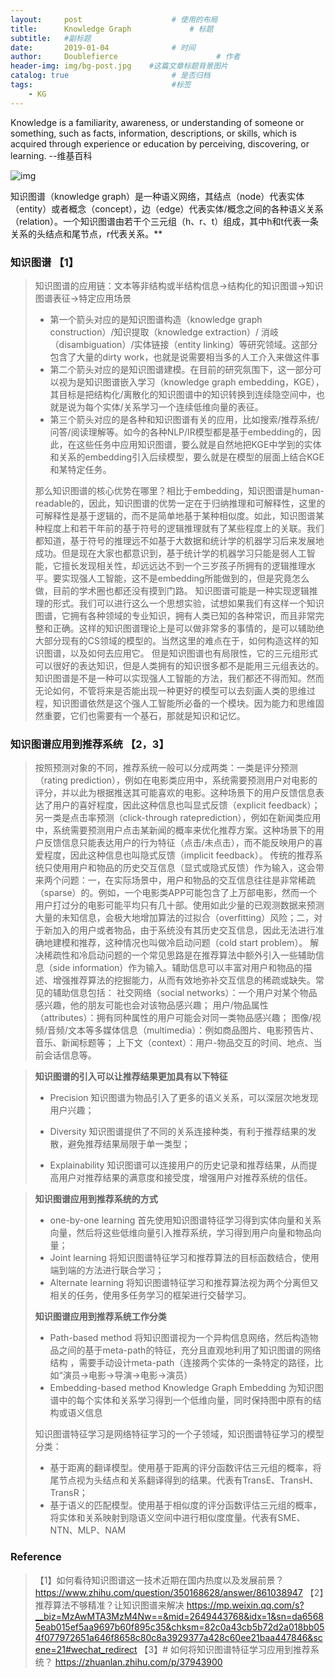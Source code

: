 ```yaml
---
layout:     post                    # 使用的布局
title:      Knowledge Graph             # 标题 
subtitle:   #副标题
date:       2019-01-04              # 时间
author:     Doublefierce                      # 作者
header-img: img/bg-post.jpg    #这篇文章标题背景图片
catalog: true                       # 是否归档
tags:                               #标签
    - KG
---
```


Knowledge is a familiarity, awareness, or understanding of someone or something, such as facts, information, descriptions, or skills, which is acquired through experience or education by perceiving, discovering, or learning.  --维基百科


![img](https://mmbiz.qpic.cn/mmbiz_png/BnSNEaficFAaeSicXwd0tCY7I6R0OAxaJ4oQ3w70Aibzu8KJ0MXyp1Kib9Q6CzjS0DkVn9UwJXtSzzc2wHCWiamD4Ig/640?wx_fmt=png&tp=webp&wxfrom=5&wx_lazy=1&wx_co=1)

知识图谱（knowledge graph）是一种语义网络，其结点（node）代表实体（entity）或者概念（concept），边（edge）代表实体/概念之间的各种语义关系（relation）。一个知识图谱由若干个三元组（h、r、t）组成，其中h和t代表一条关系的头结点和尾节点，r代表关系。**

### 知识图谱 【1】
> 知识图谱的应用链：文本等非结构或半结构信息->结构化的知识图谱->知识图谱表征->特定应用场景
> - 第一个箭头对应的是知识图谱构造（knowledge graph construction）/知识提取（knowledge extraction）/ 消岐（disambiguation）/实体链接（entity linking）等研究领域。这部分包含了大量的dirty work，也就是说需要相当多的人工介入来做这件事
> - 第二个箭头对应的是知识图谱建模。在目前的研究氛围下，这一部分可以视为是知识图谱嵌入学习（knowledge graph embedding，KGE），其目标是把结构化/离散化的知识图谱中的知识转换到连续隐空间中，也就是说为每个实体/关系学习一个连续低维向量的表征。
> - 第三个箭头对应的是各种和知识图谱有关的应用，比如搜索/推荐系统/问答/阅读理解等。如今的各种NLP/IR模型都是基于embedding的，因此，在这些任务中应用知识图谱，要么就是自然地把KGE中学到的实体和关系的embedding引入后续模型，要么就是在模型的层面上结合KGE和某特定任务。
>
> 那么知识图谱的核心优势在哪里？相比于embedding，知识图谱是human-readable的，因此，知识图谱的优势一定在于归纳推理和可解释性，这里的可解释性是基于逻辑的，而不是简单地基于某种相似度。如此，知识图谱某种程度上和若干年前的基于符号的逻辑推理就有了某些程度上的关联。我们都知道，基于符号的推理远不如基于大数据和统计学的机器学习后来发展地成功。但是现在大家也都意识到，基于统计学的机器学习只能是弱人工智能，它擅长发现相关性，却远远达不到一个三岁孩子所拥有的逻辑推理水平。要实现强人工智能，这不是embedding所能做到的，但是究竟怎么做，目前的学术圈也都还没有摸到门路。
> 知识图谱可能是一种实现逻辑推理的形式。我们可以进行这么一个思想实验，试想如果我们有这样一个知识图谱，它拥有各种领域的专业知识，拥有人类已知的各种常识，而且非常完整和正确。这样的知识图谱理论上是可以做非常多的事情的，是可以辅助绝大部分现有的CS领域的模型的。当然这里的难点在于，如何构造这样的知识图谱，以及如何去应用它。
> 但是知识图谱也有局限性，它的三元组形式可以很好的表达知识，但是人类拥有的知识很多都不是能用三元组表达的。知识图谱是不是一种可以实现强人工智能的方法，我们都还不得而知。然而无论如何，不管将来是否能出现一种更好的模型可以去刻画人类的思维过程，知识图谱依然是这个强人工智能所必备的一个模块。因为能力和思维固然重要，它们也需要有一个基石，那就是知识和记忆。

### 知识图谱应用到推荐系统 【2，3】

> 按照预测对象的不同，推荐系统一般可以分成两类：一类是评分预测（rating prediction），例如在电影类应用中，系统需要预测用户对电影的评分，并以此为根据推送其可能喜欢的电影。这种场景下的用户反馈信息表达了用户的喜好程度，因此这种信息也叫显式反馈（explicit feedback）；另一类是点击率预测（click-through rateprediction），例如在新闻类应用中，系统需要预测用户点击某新闻的概率来优化推荐方案。这种场景下的用户反馈信息只能表达用户的行为特征（点击/未点击），而不能反映用户的喜爱程度，因此这种信息也叫隐式反馈（implicit feedback）。
> 传统的推荐系统只使用用户和物品的历史交互信息（显式或隐式反馈）作为输入，这会带来两个问题：一，在实际场景中，用户和物品的交互信息往往是非常稀疏（sparse）的。例如，一个电影类APP可能包含了上万部电影，然而一个用户打过分的电影可能平均只有几十部。使用如此少量的已观测数据来预测大量的未知信息，会极大地增加算法的过拟合（overfitting）风险；二，对于新加入的用户或者物品，由于系统没有其历史交互信息，因此无法进行准确地建模和推荐，这种情况也叫做冷启动问题（cold start problem）。
> 解决稀疏性和冷启动问题的一个常见思路是在推荐算法中额外引入一些辅助信息（side information）作为输入。辅助信息可以丰富对用户和物品的描述、增强推荐算法的挖掘能力，从而有效地弥补交互信息的稀疏或缺失。常见的辅助信息包括：
> 社交网络（social networks）：一个用户对某个物品感兴趣，他的朋友可能也会对该物品感兴趣；
> 用户/物品属性（attributes）：拥有同种属性的用户可能会对同一类物品感兴趣；
> 图像/视频/音频/文本等多媒体信息（multimedia）：例如商品图片、电影预告片、音乐、新闻标题等；
> 上下文（context）：用户-物品交互的时间、地点、当前会话信息等。

> **知识图谱的引入可以让推荐结果更加具有以下特征**
>
> - Precision  知识图谱为物品引入了更多的语义关系，可以深层次地发现用户兴趣；
>
> - Diversity  知识图谱提供了不同的关系连接种类，有利于推荐结果的发散，避免推荐结果局限于单一类型；
>
> - Explainability 知识图谱可以连接用户的历史记录和推荐结果，从而提高用户对推荐结果的满意度和接受度，增强用户对推荐系统的信任。

> **知识图谱应用到推荐系统的方式**
>
> - one-by-one learning  首先使用知识图谱特征学习得到实体向量和关系向量，然后将这些低维向量引入推荐系统，学习得到用户向量和物品向量；
> - Joint learning  将知识图谱特征学习和推荐算法的目标函数结合，使用端到端的方法进行联合学习；
> - Alternate learning  将知识图谱特征学习和推荐算法视为两个分离但又相关的任务，使用多任务学习的框架进行交替学习。
>
> **知识图谱应用到推荐系统工作分类**
>
> - Path-based method 将知识图谱视为一个异构信息网络，然后构造物品之间的基于meta-path的特征，充分且直观地利用了知识图谱的网络结构 ，需要手动设计meta-path（连接两个实体的一条特定的路径，比如“演员->电影->导演->电影->演员）
> - Embedding-based method
> Knowledge Graph Embedding 为知识图谱中的每个实体和关系学习得到一个低维向量，同时保持图中原有的结构或语义信息
>
> 知识图谱特征学习是网络特征学习的一个子领域，知识图谱特征学习的模型分类：
> - 基于距离的翻译模型。使用基于距离的评分函数评估三元组的概率，将尾节点视为头结点和关系翻译得到的结果。代表有TransE、TransH、TransR；
> - 基于语义的匹配模型。使用基于相似度的评分函数评估三元组的概率，将实体和关系映射到隐语义空间中进行相似度度量。代表有SME、NTN、MLP、NAM

### Reference
> 【1】如何看待知识图谱这一技术近期在国内热度以及发展前景？ https://www.zhihu.com/question/350168628/answer/861038947
> 【2】推荐算法不够精准？让知识图谱来解决 https://mp.weixin.qq.com/s?__biz=MzAwMTA3MzM4Nw==&mid=2649443768&idx=1&sn=da65685eab015ef5aa9697b60f895c35&chksm=82c0a43cb5b72d2a018bb054f077972651a646f8658c80c8a3929377a428c60ee21baa447846&scene=21#wechat_redirect
> 【3】# 如何将知识图谱特征学习应用到推荐系统？
> https://zhuanlan.zhihu.com/p/37943900